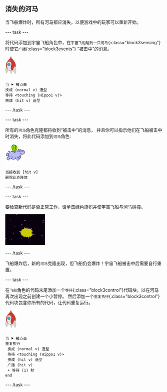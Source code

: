## 消失的河马

当飞船爆炸时，所有河马都应消失，以便游戏中的玩家可以重新开始。

--- task ---

将代码添加到宇宙飞船角色中，在`宇宙飞船碰到一只河马`{:class="block3sensing"}时使它`广播`{:class="block3events"} “被击中”的消息。

![火箭角色](images/rocket-sprite.png)

```blocks3
当 ⚑ 被点击
换成 (normal v) 造型
等待 <touching (Hippo1 v)>
换成 (hit v) 造型
```

--- /task ---

--- task ---

所有的`河马`角色克隆都将收到“被击中”的消息， 并且你可以指示他们在飞船被击中时消失，将此代码添加到`河马`角色:

![河马角色](images/hippo-sprite.png)

```blocks3
当接收到 [hit v]
删除此克隆体
```

--- /task ---

--- task ---

要检查新代码是否正常工作，请单击绿色旗帜并使宇宙飞船与河马碰撞。

![截屏](images/invaders-hippo-collide.png)

--- /task ---

飞船爆炸后，新的`河马`克隆出现，但飞船仍会爆炸！宇宙飞船被击中后需要自行重置。

--- task ---

在`飞船`角色的代码末尾添加一个`等待`{:class="block3control"}代码块，以在河马再次出现之前创建一个小暂停。 然后添加一个`重复执行`{:class="block3control"}代码块包含你所有的代码，让代码重复运行。

![火箭角色](images/rocket-sprite.png)

```blocks3
当 ⚑ 被点击
重复执行 
 换成 (normal v) 造型
 等待 <touching (Hippo1 v)>
 换成 (hit v) 造型
 广播 (hit v)
 + 等待 (1) 秒
end
```

--- /task ---
